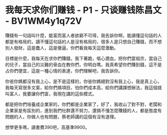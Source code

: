 # 我每天求你们赚钱 - P1 - 只谈赚钱陈昌文 - BV1WM4y1q72V

賺錢有一句話叫什麼，能富而富人者欲窮不可得，我告訴你啊，能讀懂這句話的人都是有格局的，讀不懂這句話的人是沒有格局的，很多人是只想自己賺錢，而不想別人發財，這是蠢人，這是傻逼，你們看我每天這麼激動。

目標是什麼，我每天在求你們賺錢，我下著跪，嘔心瀝血，把你們當祖宗，當自己的兒子，當自己的災難的骨血在教你們，你明白嗎，我真希望你們賺到錢，這不是占你們便宜，這是一種心情的表達，你們理解吧，我告訴你。

你爸你媽都沒有我上心，是不是這樣的，你爸你媽絕對沒有我上心，我是真上心，我每天寫很多文案，給你們搞項目，怕你們成本高，給你們講課想辦法，我這個就叫富人，我要讓你們富，我現在講的這些模式。

都是把你們培養成企業家的，你們都是企業家了，好了，我收山了對不對，老闆和企業家是有區別的，進到我們社群還不努力，還搞不懂怎麼賺錢的人，都是態度有問題的人，你做人也有問題，蔡老師講的這個有沒有道理。

想學更多嗎，讀書費390吧，高基準9900。